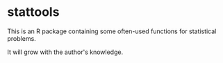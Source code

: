 # stattools

This is an R package containing some often-used functions for statistical problems.

It will grow with the author's knowledge.
